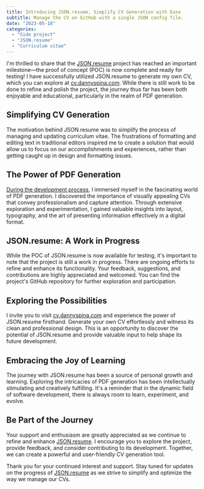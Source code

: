 ```yaml
---
title: Introducing JSON.resume, Simplify CV Generation with Ease
subtitle: Manage the CV on GitHub with a single JSON config file.
date: "2023-05-18"
categories:
  - "Side project"
  - "JSON.resume"
  - "Curriculum vitae"
---
```


I'm thrilled to share that the [JSON.resume](https://github.com/daaanny90/JSON.resume) project has reached an important milestone—the proof of concept (POC) is now complete and ready for testing! I have successfully utilized JSON.resume to generate my own CV, which you can explore at [cv.dannyspina.com](https://cv.dannyspina.com). While there is still work to be done to refine and polish the project, the journey thus far has been both enjoyable and educational, particularly in the realm of PDF generation.

## Simplifying CV Generation

The motivation behind JSON.resume was to simplify the process of managing and updating curriculum vitae. The frustrations of formatting and editing text in traditional editors inspired me to create a solution that would allow us to focus on our accomplishments and experiences, rather than getting caught up in design and formatting issues.

## The Power of PDF Generation

[During the development process](/blog/json_resume), I immersed myself in the fascinating world of PDF generation. I discovered the importance of visually appealing CVs that convey professionalism and capture attention. Through extensive exploration and experimentation, I gained valuable insights into layout, typography, and the art of presenting information effectively in a digital format.

## JSON.resume: A Work in Progress

While the POC of JSON.resume is now available for testing, it's important to note that the project is still a work in progress. There are ongoing efforts to refine and enhance its functionality. Your feedback, suggestions, and contributions are highly appreciated and welcomed. You can find the project's GitHub repository for further exploration and participation.

## Exploring the Possibilities

I invite you to visit [cv.dannyspina.com](https://cv.dannyspina.com) and experience the power of JSON.resume firsthand. Generate your own CV effortlessly and witness its clean and professional design. This is an opportunity to discover the potential of JSON.resume and provide valuable input to help shape its future development.

## Embracing the Joy of Learning

The journey with JSON.resume has been a source of personal growth and learning. Exploring the intricacies of PDF generation has been intellectually stimulating and creatively fulfilling. It's a reminder that in the dynamic field of software development, there is always room to learn, experiment, and evolve.

## Be Part of the Journey

Your support and enthusiasm are greatly appreciated as we continue to refine and enhance [JSON.resume](https://github.com/daaanny90/JSON.resume). I encourage you to explore the project, provide feedback, and consider contributing to its development. Together, we can create a powerful and user-friendly CV generation tool.

Thank you for your continued interest and support. Stay tuned for updates on the progress of [JSON.resume](https://github.com/daaanny90/JSON.resume) as we strive to simplify and optimize the way we manage our CVs.